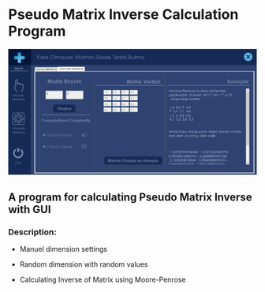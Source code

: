# Pseudo Matrix Inverse Calculation Program

![img](resim.png)


## A program for calculating Pseudo Matrix Inverse with GUI



### Description:

  - Manuel dimension settings
  
  - Random dimension with random values
  
  - Calculating Inverse of Matrix using Moore-Penrose
  






